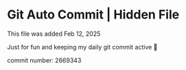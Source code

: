 # Git Auto Commit | Hidden File

This file was added Feb 12, 2025

Just for fun and keeping my daily git commit active 🤪

commit number: 2669343
